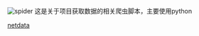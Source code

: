 ![spider](https://github.com/ggzhang0071/ipv6Project/blob/master/Spider/spider.gif?raw=true)
这是关于项目获取数据的相关爬虫脚本，主要使用python

[netdata](https://github.com/firehol/netdata)

